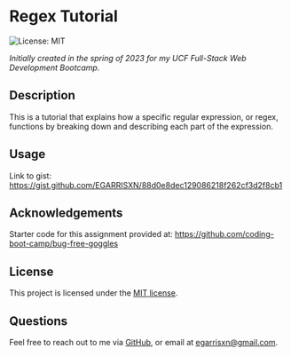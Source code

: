 # Regex Tutorial

![License: MIT](https://img.shields.io/badge/License-MIT-yellow.svg)

_Initially created in the spring of 2023 for my UCF Full-Stack Web Development Bootcamp._

## Description

This is a tutorial that explains how a specific regular expression, or regex, functions by breaking down and describing each part of the expression.

## Usage

Link to gist: https://gist.github.com/EGARRISXN/88d0e8dec129086218f262cf3d2f8cb1

## Acknowledgements

Starter code for this assignment provided at: https://github.com/coding-boot-camp/bug-free-goggles

## License

This project is licensed under the [MIT license](https://opensource.org/licenses/MIT).

## Questions

Feel free to reach out to me via [GitHub](https://github.com/EGARRISXN), or email at egarrisxn@gmail.com.
